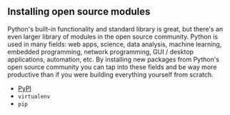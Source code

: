 ## Installing open source modules

Python's built-in functionality and standard library is great, but there's an even larger library of modules in the open source community. Python is used in many fields: web apps, science, data analysis, machine learning, embedded programming, network programming, GUI / desktop applications, automation, etc. By installing new packages from Python's open source community you can tap into these fields and be way more productive than if you were building everything yourself from scratch.

* [PyPI](https://pypi.python.org/pypi)
* `virtualenv`
* `pip`
